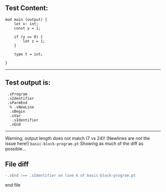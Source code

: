 
Test Content: 
-------------------------
```
mod main (output) {
    let x: int;
    const y = 1;

    if (y == 0) {
        let z = 1;
    }

    type t = int;

}
```
------------------------
Test output is: 
-------------------------
```
 .sProgram
 .sIdentifier
 .sParmEnd
  % .sNewLine
  .sBegin
  .sVar
   .sIdentifier
  .sEnd

```
------------------------
Warning, output length does not match (7 vs 24)!  (Newlines are not the issue here!) `basic-block-program.pt`
Showing as much of the diff as possible...

File diff
-------------------------
```diff
-.sEnd !== .sIdentifier on line 6 of basic-block-program.pt

```
end file
